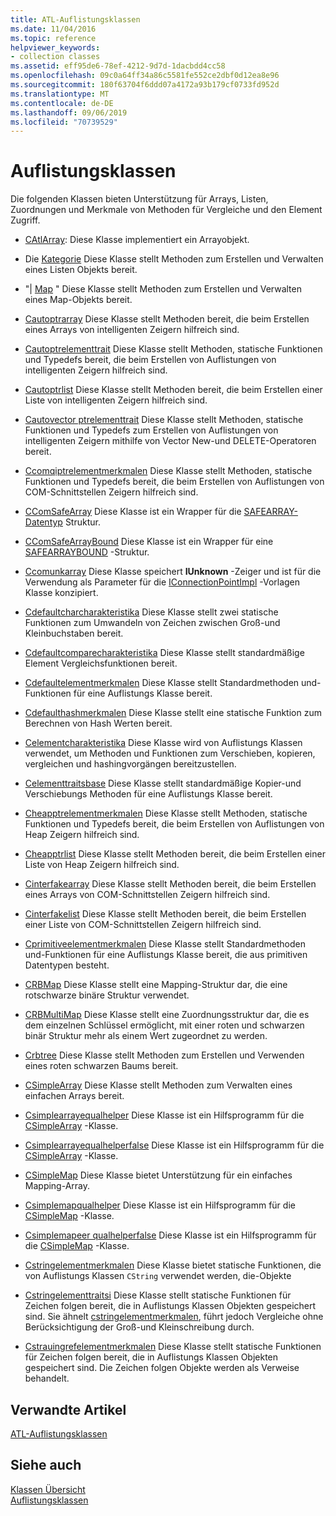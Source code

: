 ```yaml
---
title: ATL-Auflistungsklassen
ms.date: 11/04/2016
ms.topic: reference
helpviewer_keywords:
- collection classes
ms.assetid: eff95de6-78ef-4212-9d7d-1dacbdd4cc58
ms.openlocfilehash: 09c0a64ff34a86c5581fe552ce2dbf0d12ea8e96
ms.sourcegitcommit: 180f63704f6ddd07a4172a93b179cf0733fd952d
ms.translationtype: MT
ms.contentlocale: de-DE
ms.lasthandoff: 09/06/2019
ms.locfileid: "70739529"
---
```

# <a name="collection-classes"></a>Auflistungsklassen

Die folgenden Klassen bieten Unterstützung für Arrays, Listen, Zuordnungen und Merkmale von Methoden für Vergleiche und den Element Zugriff.

- [CAtlArray](../atl/reference/catlarray-class.md): Diese Klasse implementiert ein Arrayobjekt.

- Die [Kategorie](../atl/reference/catllist-class.md) Diese Klasse stellt Methoden zum Erstellen und Verwalten eines Listen Objekts bereit.

- "| [Map](../atl/reference/catlmap-class.md) " Diese Klasse stellt Methoden zum Erstellen und Verwalten eines Map-Objekts bereit.

- [Cautoptrarray](../atl/reference/cautoptrarray-class.md) Diese Klasse stellt Methoden bereit, die beim Erstellen eines Arrays von intelligenten Zeigern hilfreich sind.

- [Cautoptrelementtrait](../atl/reference/cautoptrelementtraits-class.md) Diese Klasse stellt Methoden, statische Funktionen und Typedefs bereit, die beim Erstellen von Auflistungen von intelligenten Zeigern hilfreich sind.

- [Cautoptrlist](../atl/reference/cautoptrlist-class.md) Diese Klasse stellt Methoden bereit, die beim Erstellen einer Liste von intelligenten Zeigern hilfreich sind.

- [Cautovector ptrelementtrait](../atl/reference/cautovectorptrelementtraits-class.md) Diese Klasse stellt Methoden, statische Funktionen und Typedefs zum Erstellen von Auflistungen von intelligenten Zeigern mithilfe von Vector New-und DELETE-Operatoren bereit.

- [Ccomqiptrelementmerkmalen](../atl/reference/ccomqiptrelementtraits-class.md) Diese Klasse stellt Methoden, statische Funktionen und Typedefs bereit, die beim Erstellen von Auflistungen von COM-Schnittstellen Zeigern hilfreich sind.

- [CComSafeArray](../atl/reference/ccomsafearray-class.md) Diese Klasse ist ein Wrapper für die [SAFEARRAY-Datentyp](/windows/win32/api/oaidl/ns-oaidl-safearray) Struktur.

- [CComSafeArrayBound](../atl/reference/ccomsafearraybound-class.md) Diese Klasse ist ein Wrapper für eine [SAFEARRAYBOUND](/windows/win32/api/oaidl/ns-oaidl-safearraybound) -Struktur.

- [Ccomunkarray](../atl/reference/ccomunkarray-class.md) Diese Klasse speichert **IUnknown** -Zeiger und ist für die Verwendung als Parameter für die [IConnectionPointImpl](../atl/reference/iconnectionpointimpl-class.md) -Vorlagen Klasse konzipiert.

- [Cdefaultcharcharakteristika](../atl/reference/cdefaultchartraits-class.md) Diese Klasse stellt zwei statische Funktionen zum Umwandeln von Zeichen zwischen Groß-und Kleinbuchstaben bereit.

- [Cdefaultcomparecharakteristika](../atl/reference/cdefaultcomparetraits-class.md) Diese Klasse stellt standardmäßige Element Vergleichsfunktionen bereit.

- [Cdefaultelementmerkmalen](../atl/reference/cdefaultelementtraits-class.md) Diese Klasse stellt Standardmethoden und-Funktionen für eine Auflistungs Klasse bereit.

- [Cdefaulthashmerkmalen](../atl/reference/cdefaulthashtraits-class.md) Diese Klasse stellt eine statische Funktion zum Berechnen von Hash Werten bereit.

- [Celementcharakteristika](../atl/reference/celementtraits-class.md) Diese Klasse wird von Auflistungs Klassen verwendet, um Methoden und Funktionen zum Verschieben, kopieren, vergleichen und hashingvorgängen bereitzustellen.

- [Celementtraitsbase](../atl/reference/celementtraitsbase-class.md) Diese Klasse stellt standardmäßige Kopier-und Verschiebungs Methoden für eine Auflistungs Klasse bereit.

- [Cheapptrelementmerkmalen](../atl/reference/cheapptrelementtraits-class.md) Diese Klasse stellt Methoden, statische Funktionen und Typedefs bereit, die beim Erstellen von Auflistungen von Heap Zeigern hilfreich sind.

- [Cheapptrlist](../atl/reference/cheapptrlist-class.md) Diese Klasse stellt Methoden bereit, die beim Erstellen einer Liste von Heap Zeigern hilfreich sind.

- [Cinterfakearray](../atl/reference/cinterfacearray-class.md) Diese Klasse stellt Methoden bereit, die beim Erstellen eines Arrays von COM-Schnittstellen Zeigern hilfreich sind.

- [Cinterfakelist](../atl/reference/cinterfacelist-class.md) Diese Klasse stellt Methoden bereit, die beim Erstellen einer Liste von COM-Schnittstellen Zeigern hilfreich sind.

- [Cprimitiveelementmerkmalen](../atl/reference/cprimitiveelementtraits-class.md) Diese Klasse stellt Standardmethoden und-Funktionen für eine Auflistungs Klasse bereit, die aus primitiven Datentypen besteht.

- [CRBMap](../atl/reference/crbmap-class.md) Diese Klasse stellt eine Mapping-Struktur dar, die eine rotschwarze binäre Struktur verwendet.

- [CRBMultiMap](../atl/reference/crbmultimap-class.md) Diese Klasse stellt eine Zuordnungsstruktur dar, die es dem einzelnen Schlüssel ermöglicht, mit einer roten und schwarzen binär Struktur mehr als einem Wert zugeordnet zu werden.

- [Crbtree](../atl/reference/crbtree-class.md) Diese Klasse stellt Methoden zum Erstellen und Verwenden eines roten schwarzen Baums bereit.

- [CSimpleArray](../atl/reference/csimplearray-class.md) Diese Klasse stellt Methoden zum Verwalten eines einfachen Arrays bereit.

- [Csimplearrayequalhelper](../atl/reference/csimplearrayequalhelper-class.md) Diese Klasse ist ein Hilfsprogramm für die [CSimpleArray](../atl/reference/csimplearray-class.md) -Klasse.

- [Csimplearrayequalhelperfalse](../atl/reference/csimplearrayequalhelperfalse-class.md) Diese Klasse ist ein Hilfsprogramm für die [CSimpleArray](../atl/reference/csimplearray-class.md) -Klasse.

- [CSimpleMap](../atl/reference/csimplemap-class.md) Diese Klasse bietet Unterstützung für ein einfaches Mapping-Array.

- [Csimplemapqualhelper](../atl/reference/csimplemapequalhelper-class.md) Diese Klasse ist ein Hilfsprogramm für die [CSimpleMap](../atl/reference/csimplemap-class.md) -Klasse.

- [Csimplemapeer qualhelperfalse](../atl/reference/csimplemapequalhelperfalse-class.md) Diese Klasse ist ein Hilfsprogramm für die [CSimpleMap](../atl/reference/csimplemap-class.md) -Klasse.

- [Cstringelementmerkmalen](../atl/reference/cstringelementtraits-class.md) Diese Klasse bietet statische Funktionen, die von Auflistungs Klassen `CString` verwendet werden, die-Objekte

- [Cstringelementtraitsi](../atl/reference/cstringelementtraitsi-class.md) Diese Klasse stellt statische Funktionen für Zeichen folgen bereit, die in Auflistungs Klassen Objekten gespeichert sind. Sie ähnelt [cstringelementmerkmalen](../atl/reference/cstringelementtraits-class.md), führt jedoch Vergleiche ohne Berücksichtigung der Groß-und Kleinschreibung durch.

- [Cstrauingrefelementmerkmalen](../atl/reference/cstringrefelementtraits-class.md) Diese Klasse stellt statische Funktionen für Zeichen folgen bereit, die in Auflistungs Klassen Objekten gespeichert sind. Die Zeichen folgen Objekte werden als Verweise behandelt.

## <a name="related-articles"></a>Verwandte Artikel

[ATL-Auflistungsklassen](../atl/atl-collection-classes.md)

## <a name="see-also"></a>Siehe auch

[Klassen Übersicht](../atl/atl-class-overview.md)<br/>
[Auflistungsklassen](../atl/atl-collection-classes.md)
